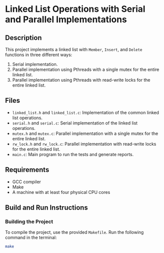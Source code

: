 # Linked List Operations with Serial and Parallel Implementations

## Description

This project implements a linked list with `Member`, `Insert`, and `Delete` functions in three different ways:

1. Serial implementation.
2. Parallel implementation using Pthreads with a single mutex for the entire linked list.
3. Parallel implementation using Pthreads with read-write locks for the entire linked list.

## Files

- `linked_list.h` and `linked_list.c`: Implementation of the common linked list operations.
- `serial.h` and `serial.c`: Serial implementation of the linked list operations.
- `mutex.h` and `mutex.c`: Parallel implementation with a single mutex for the entire linked list.
- `rw_lock.h` and `rw_lock.c`: Parallel implementation with read-write locks for the entire linked list.
- `main.c`: Main program to run the tests and generate reports.

## Requirements

- GCC compiler
- Make
- A machine with at least four physical CPU cores

## Build and Run Instructions

### Building the Project

To compile the project, use the provided `Makefile`. Run the following command in the terminal:

```sh
make
```
